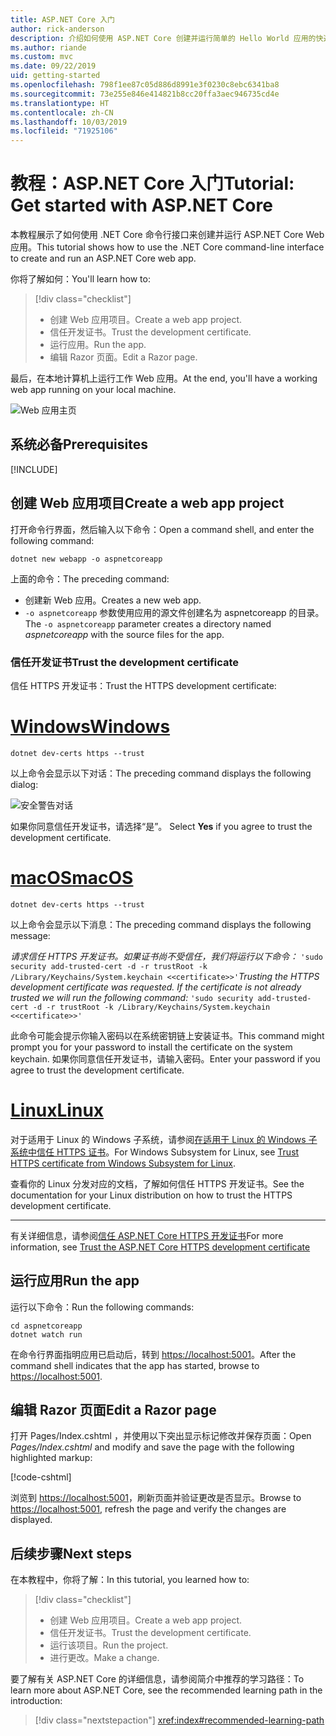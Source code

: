 ```yaml
---
title: ASP.NET Core 入门
author: rick-anderson
description: 介绍如何使用 ASP.NET Core 创建并运行简单的 Hello World 应用的快速教程。
ms.author: riande
ms.custom: mvc
ms.date: 09/22/2019
uid: getting-started
ms.openlocfilehash: 798f1ee87c05d886d8991e3f0230c8ebc6341ba8
ms.sourcegitcommit: 73e255e846e414821b8cc20ffa3aec946735cd4e
ms.translationtype: HT
ms.contentlocale: zh-CN
ms.lasthandoff: 10/03/2019
ms.locfileid: "71925106"
---
```

# <a name="tutorial-get-started-with-aspnet-core"></a><span data-ttu-id="db54d-103">教程：ASP.NET Core 入门</span><span class="sxs-lookup"><span data-stu-id="db54d-103">Tutorial: Get started with ASP.NET Core</span></span>

<span data-ttu-id="db54d-104">本教程展示了如何使用 .NET Core 命令行接口来创建并运行 ASP.NET Core Web 应用。</span><span class="sxs-lookup"><span data-stu-id="db54d-104">This tutorial shows how to use the .NET Core command-line interface to create and run an ASP.NET Core web app.</span></span>

<span data-ttu-id="db54d-105">你将了解如何：</span><span class="sxs-lookup"><span data-stu-id="db54d-105">You'll learn how to:</span></span>

> [!div class="checklist"]
> * <span data-ttu-id="db54d-106">创建 Web 应用项目。</span><span class="sxs-lookup"><span data-stu-id="db54d-106">Create a web app project.</span></span>
> * <span data-ttu-id="db54d-107">信任开发证书。</span><span class="sxs-lookup"><span data-stu-id="db54d-107">Trust the development certificate.</span></span>
> * <span data-ttu-id="db54d-108">运行应用。</span><span class="sxs-lookup"><span data-stu-id="db54d-108">Run the app.</span></span>
> * <span data-ttu-id="db54d-109">编辑 Razor 页面。</span><span class="sxs-lookup"><span data-stu-id="db54d-109">Edit a Razor page.</span></span>

<span data-ttu-id="db54d-110">最后，在本地计算机上运行工作 Web 应用。</span><span class="sxs-lookup"><span data-stu-id="db54d-110">At the end, you'll have a working web app running on your local machine.</span></span>

![Web 应用主页](_static/home-page.png)

## <a name="prerequisites"></a><span data-ttu-id="db54d-112">系统必备</span><span class="sxs-lookup"><span data-stu-id="db54d-112">Prerequisites</span></span>

[!INCLUDE[](~/includes/3.0-SDK.md)]

## <a name="create-a-web-app-project"></a><span data-ttu-id="db54d-113">创建 Web 应用项目</span><span class="sxs-lookup"><span data-stu-id="db54d-113">Create a web app project</span></span>

<span data-ttu-id="db54d-114">打开命令行界面，然后输入以下命令：</span><span class="sxs-lookup"><span data-stu-id="db54d-114">Open a command shell, and enter the following command:</span></span>

```dotnetcli
dotnet new webapp -o aspnetcoreapp
```

<span data-ttu-id="db54d-115">上面的命令：</span><span class="sxs-lookup"><span data-stu-id="db54d-115">The preceding command:</span></span>

* <span data-ttu-id="db54d-116">创建新 Web 应用。</span><span class="sxs-lookup"><span data-stu-id="db54d-116">Creates a new web app.</span></span>  
* <span data-ttu-id="db54d-117">`-o aspnetcoreapp` 参数使用应用的源文件创建名为 aspnetcoreapp  的目录。</span><span class="sxs-lookup"><span data-stu-id="db54d-117">The `-o aspnetcoreapp` parameter creates a directory named *aspnetcoreapp* with the source files for the app.</span></span>

### <a name="trust-the-development-certificate"></a><span data-ttu-id="db54d-118">信任开发证书</span><span class="sxs-lookup"><span data-stu-id="db54d-118">Trust the development certificate</span></span>

<span data-ttu-id="db54d-119">信任 HTTPS 开发证书：</span><span class="sxs-lookup"><span data-stu-id="db54d-119">Trust the HTTPS development certificate:</span></span>

# <a name="windowstabwindows"></a>[<span data-ttu-id="db54d-120">Windows</span><span class="sxs-lookup"><span data-stu-id="db54d-120">Windows</span></span>](#tab/windows)

```dotnetcli
dotnet dev-certs https --trust
```

<span data-ttu-id="db54d-121">以上命令会显示以下对话：</span><span class="sxs-lookup"><span data-stu-id="db54d-121">The preceding command displays the following dialog:</span></span>

![安全警告对话](~/getting-started/_static/cert.png)

<span data-ttu-id="db54d-123">如果你同意信任开发证书，请选择“是”。 </span><span class="sxs-lookup"><span data-stu-id="db54d-123">Select **Yes** if you agree to trust the development certificate.</span></span>

# <a name="macostabmacos"></a>[<span data-ttu-id="db54d-124">macOS</span><span class="sxs-lookup"><span data-stu-id="db54d-124">macOS</span></span>](#tab/macos)

```dotnetcli
dotnet dev-certs https --trust
```

<span data-ttu-id="db54d-125">以上命令会显示以下消息：</span><span class="sxs-lookup"><span data-stu-id="db54d-125">The preceding command displays the following message:</span></span>

<span data-ttu-id="db54d-126">*请求信任 HTTPS 开发证书。如果证书尚不受信任，我们将运行以下命令：* `'sudo security add-trusted-cert -d -r trustRoot -k /Library/Keychains/System.keychain <<certificate>>'`</span><span class="sxs-lookup"><span data-stu-id="db54d-126">*Trusting the HTTPS development certificate was requested. If the certificate is not already trusted we will run the following command:* `'sudo security add-trusted-cert -d -r trustRoot -k /Library/Keychains/System.keychain <<certificate>>'`</span></span>

<span data-ttu-id="db54d-127">此命令可能会提示你输入密码以在系统密钥链上安装证书。</span><span class="sxs-lookup"><span data-stu-id="db54d-127">This command might prompt you for your password to install the certificate on the system keychain.</span></span> <span data-ttu-id="db54d-128">如果你同意信任开发证书，请输入密码。</span><span class="sxs-lookup"><span data-stu-id="db54d-128">Enter your password if you agree to trust the development certificate.</span></span>

# <a name="linuxtablinux"></a>[<span data-ttu-id="db54d-129">Linux</span><span class="sxs-lookup"><span data-stu-id="db54d-129">Linux</span></span>](#tab/linux)

<span data-ttu-id="db54d-130">对于适用于 Linux 的 Windows 子系统，请参阅[在适用于 Linux 的 Windows 子系统中信任 HTTPS 证书](xref:security/enforcing-ssl#wsl)。</span><span class="sxs-lookup"><span data-stu-id="db54d-130">For Windows Subsystem for Linux, see [Trust HTTPS certificate from Windows Subsystem for Linux](xref:security/enforcing-ssl#wsl).</span></span>

<span data-ttu-id="db54d-131">查看你的 Linux 分发对应的文档，了解如何信任 HTTPS 开发证书。</span><span class="sxs-lookup"><span data-stu-id="db54d-131">See the documentation for your Linux distribution on how to trust the HTTPS development certificate.</span></span>

---

<span data-ttu-id="db54d-132">有关详细信息，请参阅[信任 ASP.NET Core HTTPS 开发证书](xref:security/enforcing-ssl#trust-the-aspnet-core-https-development-certificate-on-windows-and-macos)</span><span class="sxs-lookup"><span data-stu-id="db54d-132">For more information, see [Trust the ASP.NET Core HTTPS development certificate](xref:security/enforcing-ssl#trust-the-aspnet-core-https-development-certificate-on-windows-and-macos)</span></span>

## <a name="run-the-app"></a><span data-ttu-id="db54d-133">运行应用</span><span class="sxs-lookup"><span data-stu-id="db54d-133">Run the app</span></span>

<span data-ttu-id="db54d-134">运行以下命令：</span><span class="sxs-lookup"><span data-stu-id="db54d-134">Run the following commands:</span></span>

```dotnetcli
cd aspnetcoreapp
dotnet watch run
```

<span data-ttu-id="db54d-135">在命令行界面指明应用已启动后，转到 [https://localhost:5001](https://localhost:5001)。</span><span class="sxs-lookup"><span data-stu-id="db54d-135">After the command shell indicates that the app has started, browse to [https://localhost:5001](https://localhost:5001).</span></span>

## <a name="edit-a-razor-page"></a><span data-ttu-id="db54d-136">编辑 Razor 页面</span><span class="sxs-lookup"><span data-stu-id="db54d-136">Edit a Razor page</span></span>

<span data-ttu-id="db54d-137">打开 Pages/Index.cshtml  ，并使用以下突出显示标记修改并保存页面：</span><span class="sxs-lookup"><span data-stu-id="db54d-137">Open *Pages/Index.cshtml* and modify and save the page with the following highlighted markup:</span></span>

[!code-cshtml[](sample/index.cshtml?highlight=9)]

<span data-ttu-id="db54d-138">浏览到 [https://localhost:5001](https://localhost:5001)，刷新页面并验证更改是否显示。</span><span class="sxs-lookup"><span data-stu-id="db54d-138">Browse to [https://localhost:5001](https://localhost:5001), refresh the page and verify the changes are displayed.</span></span>

## <a name="next-steps"></a><span data-ttu-id="db54d-139">后续步骤</span><span class="sxs-lookup"><span data-stu-id="db54d-139">Next steps</span></span>

<span data-ttu-id="db54d-140">在本教程中，你将了解：</span><span class="sxs-lookup"><span data-stu-id="db54d-140">In this tutorial, you learned how to:</span></span>

> [!div class="checklist"]
> * <span data-ttu-id="db54d-141">创建 Web 应用项目。</span><span class="sxs-lookup"><span data-stu-id="db54d-141">Create a web app project.</span></span>
> * <span data-ttu-id="db54d-142">信任开发证书。</span><span class="sxs-lookup"><span data-stu-id="db54d-142">Trust the development certificate.</span></span>
> * <span data-ttu-id="db54d-143">运行该项目。</span><span class="sxs-lookup"><span data-stu-id="db54d-143">Run the project.</span></span>
> * <span data-ttu-id="db54d-144">进行更改。</span><span class="sxs-lookup"><span data-stu-id="db54d-144">Make a change.</span></span>

<span data-ttu-id="db54d-145">要了解有关 ASP.NET Core 的详细信息，请参阅简介中推荐的学习路径：</span><span class="sxs-lookup"><span data-stu-id="db54d-145">To learn more about ASP.NET Core, see the recommended learning path in the introduction:</span></span>

> [!div class="nextstepaction"]
> <xref:index#recommended-learning-path>
